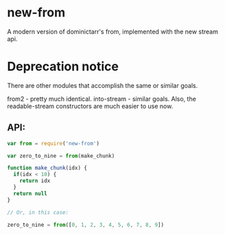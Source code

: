 # new-from

A modern version of dominictarr's from, implemented with the new stream api. 

# Deprecation notice
There are other modules that accomplish the same or similar goals.

from2 - pretty much identical.
into-stream - similar goals.
Also, the readable-stream constructors are much easier to use now.

## API:

```javascript
var from = require('new-from')

var zero_to_nine = from(make_chunk)

function make_chunk(idx) {
  if(idx < 10) {
    return idx
  }  
  return null
}

// Or, in this case:

zero_to_nine = from([0, 1, 2, 3, 4, 5, 6, 7, 8, 9])
```
